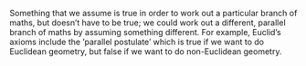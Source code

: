 Something that we assume is true in order to work out a particular
branch of maths, but doesn’t have to be true; we could work out a
different, parallel branch of maths by assuming something different. For
example, Euclid’s axioms include the ’parallel postulate’ which is true
if we want to do Euclidean geometry, but false if we want to do
non-Euclidean geometry.
